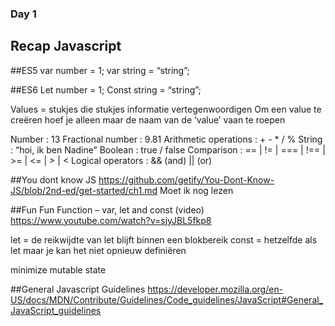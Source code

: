 ### Day 1 

## Recap Javascript

##ES5
var number = 1;
var string = “string”;

##ES6
Let number = 1;
Const string = “string”;

Values = stukjes die stukjes informatie vertegenwoordigen
Om een value te creëren hoef je alleen maar de naam van de ‘value’ vaan te roepen

Number : 13
Fractional number : 9.81
Arithmetic operations : + - * / %
String :  “hoi, ik ben Nadine”
Boolean : true / false
Comparison : == | != | === | !== | >= | <= | > | < 
Logical operators : && (and)  || (or)

##You dont know JS
https://github.com/getify/You-Dont-Know-JS/blob/2nd-ed/get-started/ch1.md
Moet ik nog lezen

##Fun Fun Function – var, let and const (video)
https://www.youtube.com/watch?v=sjyJBL5fkp8

let = de reikwijdte van let blijft binnen een blokbereik
const = hetzelfde als let maar je kan het niet opnieuw definiëren

minimize mutable state

##General Javascript Guidelines
https://developer.mozilla.org/en-US/docs/MDN/Contribute/Guidelines/Code_guidelines/JavaScript#General_JavaScript_guidelines






